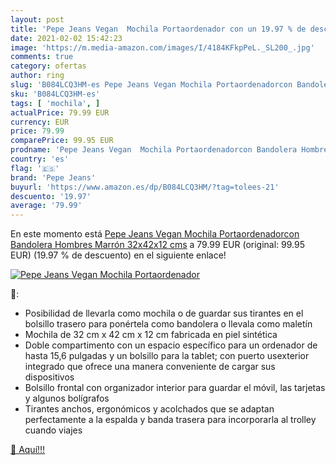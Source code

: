 ```yaml
---
layout: post
title: 'Pepe Jeans Vegan  Mochila Portaordenador con un 19.97 % de descuento'
date: 2021-02-02 15:42:23
image: 'https://m.media-amazon.com/images/I/4184KFkpPeL._SL200_.jpg'
comments: true
category: ofertas
author: ring
slug: 'B084LCQ3HM-es Pepe Jeans Vegan Mochila Portaordenadorcon Bandolera...'
sku: 'B084LCQ3HM-es'
tags: [ 'mochila', ]
actualPrice: 79.99 EUR
currency: EUR
price: 79.99
comparePrice: 99.95 EUR
prodname: 'Pepe Jeans Vegan  Mochila Portaordenadorcon Bandolera Hombres  Marrón  32x42x12 cms'
country: 'es'
flag: '🇪🇸'
brand: 'Pepe Jeans'
buyurl: 'https://www.amazon.es/dp/B084LCQ3HM/?tag=tolees-21'
descuento: '19.97'
average: '79.99'
---
```


En este momento está [Pepe Jeans Vegan  Mochila Portaordenadorcon Bandolera Hombres  Marrón  32x42x12 cms](https://www.amazon.es/dp/B084LCQ3HM/?tag=tolees-21) a 79.99 EUR (original: 99.95 EUR) (19.97 %  de descuento) en el siguiente enlace!

[![Pepe Jeans Vegan  Mochila Portaordenador](https://m.media-amazon.com/images/I/4184KFkpPeL._SL200_.jpg)](https://www.amazon.es/dp/B084LCQ3HM/?tag=tolees-21)

🔎:

- Posibilidad de llevarla como mochila o de guardar sus tirantes en el bolsillo trasero para ponértela como bandolera o llevala como maletín
- Mochila de 32 cm x 42 cm x 12 cm fabricada en piel sintética
- Doble compartimento con un espacio específico para un ordenador de hasta 15,6 pulgadas y un bolsillo para la tablet; con puerto usexterior integrado que ofrece una manera conveniente de cargar sus dispositivos
- Bolsillo frontal con organizador interior para guardar el móvil, las tarjetas y algunos bolígrafos
- Tirantes anchos, ergonómicos y acolchados que se adaptan perfectamente a la espalda y banda trasera para incorporarla al trolley cuando viajes

[🛒 Aquí!!!](https://www.amazon.es/dp/B084LCQ3HM/?tag=tolees-21)
